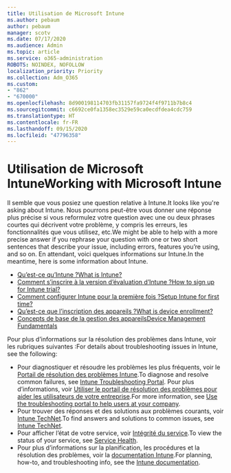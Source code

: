 ```yaml
---
title: Utilisation de Microsoft Intune
ms.author: pebaum
author: pebaum
manager: scotv
ms.date: 07/17/2020
ms.audience: Admin
ms.topic: article
ms.service: o365-administration
ROBOTS: NOINDEX, NOFOLLOW
localization_priority: Priority
ms.collection: Adm_O365
ms.custom:
- "862"
- "670000"
ms.openlocfilehash: 8d900198114703fb31157fa9724f4f9711b7b8c4
ms.sourcegitcommit: c6692ce0fa1358ec3529e59ca0ecdfdea4cdc759
ms.translationtype: HT
ms.contentlocale: fr-FR
ms.lasthandoff: 09/15/2020
ms.locfileid: "47796358"
---
```

# <a name="working-with-microsoft-intune"></a><span data-ttu-id="35155-102">Utilisation de Microsoft Intune</span><span class="sxs-lookup"><span data-stu-id="35155-102">Working with Microsoft Intune</span></span>

<span data-ttu-id="35155-103">Il semble que vous posiez une question relative à Intune.</span><span class="sxs-lookup"><span data-stu-id="35155-103">It looks like you're asking about Intune.</span></span> <span data-ttu-id="35155-104">Nous pourrons peut-être vous donner une réponse plus précise si vous reformulez votre question avec une ou deux phrases courtes qui décrivent votre problème, y compris les erreurs, les fonctionnalités que vous utilisez, etc.</span><span class="sxs-lookup"><span data-stu-id="35155-104">We might be able to help with a more precise answer if you rephrase your question with one or two short sentences that describe your issue, including errors, features you’re using, and so on.</span></span> <span data-ttu-id="35155-105">En attendant, voici quelques informations sur Intune.</span><span class="sxs-lookup"><span data-stu-id="35155-105">In the meantime, here is some information about Intune.</span></span>

- [<span data-ttu-id="35155-106">Qu’est-ce qu’Intune ?</span><span class="sxs-lookup"><span data-stu-id="35155-106">What is Intune?</span></span>](https://docs.microsoft.com/intune/what-is-intune)
- [<span data-ttu-id="35155-107">Comment s’inscrire à la version d’évaluation d’Intune ?</span><span class="sxs-lookup"><span data-stu-id="35155-107">How to sign up for Intune trial?</span></span>](https://docs.microsoft.com/intune/free-trial-sign-up)
- [<span data-ttu-id="35155-108">Comment configurer Intune pour la première fois ?</span><span class="sxs-lookup"><span data-stu-id="35155-108">Setup Intune for first time?</span></span>](https://docs.microsoft.com/intune/setup-steps)
- [<span data-ttu-id="35155-109">Qu’est-ce que l’inscription des appareils ?</span><span class="sxs-lookup"><span data-stu-id="35155-109">What is device enrollment?</span></span>](https://docs.microsoft.com/intune/device-enrollment)
- [<span data-ttu-id="35155-110">Concepts de base de la gestion des appareils</span><span class="sxs-lookup"><span data-stu-id="35155-110">Device Management Fundamentals</span></span>](https://docs.microsoft.com/mem/intune/fundamentals/)

<span data-ttu-id="35155-111">Pour plus d’informations sur la résolution des problèmes dans Intune, voir les rubriques suivantes :</span><span class="sxs-lookup"><span data-stu-id="35155-111">For details about troubleshooting issues in Intune, see the following:</span></span>

- <span data-ttu-id="35155-112">Pour diagnostiquer et résoudre les problèmes les plus fréquents, voir le [Portail de résolution des problèmes Intune](https://aka.ms/intunetroubleshooting).</span><span class="sxs-lookup"><span data-stu-id="35155-112">To diagnose and resolve common failures, see  [Intune Troubleshooting Portal](https://aka.ms/intunetroubleshooting).</span></span> <span data-ttu-id="35155-113">Pour plus d’informations, voir [Utiliser le portail de résolution des problèmes pour aider les utilisateurs de votre entreprise](https://docs.microsoft.com/intune/help-desk-operators).</span><span class="sxs-lookup"><span data-stu-id="35155-113">For more information, see [Use the troubleshooting portal to help users at your company](https://docs.microsoft.com/intune/help-desk-operators).</span></span>
- <span data-ttu-id="35155-114">Pour trouver des réponses et des solutions aux problèmes courants, voir [Intune TechNet](https://aka.ms/intuneforums).</span><span class="sxs-lookup"><span data-stu-id="35155-114">To find answers and solutions to common issues, see [Intune TechNet](https://aka.ms/intuneforums).</span></span>
- <span data-ttu-id="35155-115">Pour afficher l’état de votre service, voir [Intégrité du service](https://portal.office.com/AdminPortal/Home#/servicehealth).</span><span class="sxs-lookup"><span data-stu-id="35155-115">To view the status of your service, see [Service Health](https://portal.office.com/AdminPortal/Home#/servicehealth).</span></span>
- <span data-ttu-id="35155-116">Pour plus d’informations sur la planification, les procédures et la résolution des problèmes, voir la [documentation Intune](https://docs.microsoft.com/intune/).</span><span class="sxs-lookup"><span data-stu-id="35155-116">For planning, how-to, and troubleshooting info, see the [Intune documentation](https://docs.microsoft.com/intune/).</span></span>